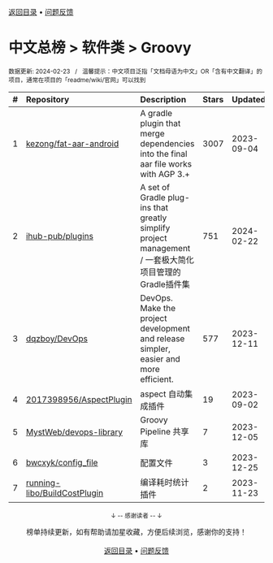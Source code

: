 <a href="https://github.com/GrowingGit/GitHub-Chinese-Top-Charts#github中文排行榜">返回目录</a> • <a href="/content/docs/feedback.md">问题反馈</a>

# 中文总榜 > 软件类 > Groovy
<sub>数据更新: 2024-02-23&nbsp;&nbsp;&nbsp;/&nbsp;&nbsp;&nbsp;温馨提示：中文项目泛指「文档母语为中文」OR「含有中文翻译」的项目，通常在项目的「readme/wiki/官网」可以找到</sub>

|#|Repository|Description|Stars|Updated|
|:-|:-|:-|:-|:-|
|1|[kezong/fat-aar-android](https://github.com/kezong/fat-aar-android)|A gradle plugin that merge dependencies into the final aar file works with AGP 3.+|3007|2023-09-04|
|2|[ihub-pub/plugins](https://github.com/ihub-pub/plugins)|A set of Gradle plug-ins that greatly simplify project management / 一套极大简化项目管理的Gradle插件集|751|2024-02-22|
|3|[dqzboy/DevOps](https://github.com/dqzboy/DevOps)|DevOps. Make the project development and release simpler, easier and more efficient.|577|2023-12-11|
|4|[2017398956/AspectPlugin](https://github.com/2017398956/AspectPlugin)|aspect 自动集成插件|19|2023-09-02|
|5|[MystWeb/devops-library](https://github.com/MystWeb/devops-library)|Groovy Pipeline 共享库|7|2023-12-05|
|6|[bwcxyk/config_file](https://github.com/bwcxyk/config_file)|配置文件|3|2023-12-25|
|7|[running-libo/BuildCostPlugin](https://github.com/running-libo/BuildCostPlugin)|编译耗时统计插件|2|2023-11-23|

<div align="center">
    <p><sub>↓ -- 感谢读者 -- ↓</sub></p>
    榜单持续更新，如有帮助请加星收藏，方便后续浏览，感谢你的支持！
</div>

<br/>

<div align="center"><a href="https://github.com/GrowingGit/GitHub-Chinese-Top-Charts#github中文排行榜">返回目录</a> • <a href="/content/docs/feedback.md">问题反馈</a></div>
